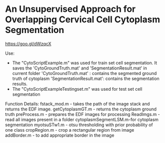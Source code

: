 # An Unsupervised Approach for Overlapping Cervical Cell Cytoplasm Segmentation

https://goo.gl/dWzqcX


Use:
*  The "CytoScriptExample.m" was used for train set cell segmentation.
    It saves the 'CytoGroundTruth.mat' and 'SegmentationResult.mat' in current folder
        'CytoGroundTruth.mat' : contains the segmented ground truth of cytoplasm
        'SegmentationResult.mat': contains the segmentation results.
*  The "CytoScriptExampleTestingset.m" was used for test set cell segmentation


Function Details:
fstack_mod.m -      takes the path of the image stack and returns the EDF image.
getCytoplasmGT.m -  returns the cytoplasm ground truth
preProcess.m -      prepares the EDF images for processing
ReadImgs.m -        read all images present in a folder
cytoplasmSegmentLSM.m-for cytoplasm segmentation
myotsuSTw1.m -      otsu thresholding with prior probability of one class
cropRegion.m -      crop a rectangular region from image
addBorder.m  -      to add appropriate border in the image
